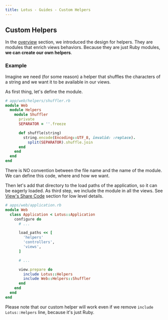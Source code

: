 ```yaml
---
title: Lotus - Guides - Custom Helpers
---
```


## Custom Helpers

In the [overview](/guides/helpers/overview) section, we introduced the design for helpers.
They are modules that enrich views behaviors.
Because they are just Ruby modules, **we can create our own helpers**.

### Example

Imagine we need (for some reason) a helper that shuffles the characters of a string and we want it to be available in our views.

As first thing, let's define the module.

```ruby
# app/web/helpers/shuffler.rb
module Web
  module Helpers
    module Shuffler
      private
      SEPARATOR = ''.freeze

      def shuffle(string)
        string.encode(Encoding::UTF_8, invalid: :replace).
          split(SEPARATOR).shuffle.join
      end
    end
  end
end
```

<p class="notice">
  There is NO convention between the file name and the name of the module.
  We can define this code, where and how we want.
</p>

Then let's add that directory to the load paths of the application, so it can be eagerly loaded.
As third step, we include the module in all the views. See [View's Share Code](/guides/views/share-code) section for low level details.

```ruby
# apps/web/application.rb
module Web
  class Application < Lotus::Application
    configure do
      # ...

      load_paths << [
        'helpers'
        'controllers',
        'views',
      ]

      # ...

      view.prepare do
        include Lotus::Helpers
        include Web::Helpers::Shuffler
      end
    end
  end
end
```

<p class="notice">
  Please note that our custom helper will work even if we remove <code>include Lotus::Helpers</code> line, because it's just Ruby.
</p>

